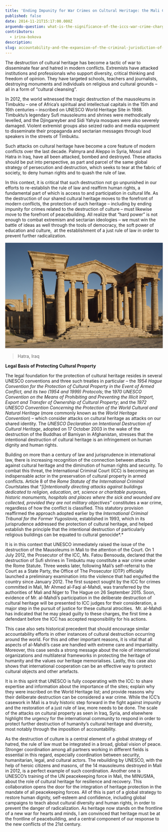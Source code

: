 ```yaml
---
title: 'Ending Impunity for War Crimes on Cultural Heritage: the Mali Case'
published: false
date: 2014-11-21T15:17:00.000Z
arguendo-question: what-is-the-significance-of-the-iccs-war-crime-charges-of-attacks-on-cultural-property-in-mali
contributors:
  - irina-bokova
description:
slug: accountability-and-the-expansion-of-the-criminal-jurisdiction-of-the-african-court
---
```



The destruction of cultural heritage has become a tactic of war to disseminate fear and hatred in modern conflicts. Extremists have attacked institutions and professionals who support diversity, critical thinking and freedom of opinion. They have targeted schools, teachers and journalists, destroying monuments and individuals on religious and cultural grounds – all in a form of “cultural cleansing”.

In 2012, the world witnessed the tragic destruction of the mausoleums in Timbuktu – one of Africa’s spiritual and intellectual capitals in the 15th and 16th centuries – inscribed on UNESCO World Heritage Site in 1988. Timbuktu’s legendary Sufi mausoleums and shrines were methodically levelled, and the Djingareyber and Sidi Yahyia mosques were also severely damaged. Violent extremist groups also seized radio and media equipment to disseminate their propaganda and sectarian messages through loud speakers in the streets of Timbuktu.

Such attacks on cultural heritage have become a core feature of modern conflicts over the last decade. Palmyra and Aleppo in Syria, Mosul and Hatra in Iraq, have all been attacked, bombed and destroyed. These attacks should be put into perspective, as part and parcel of the same global strategy of persecution and destruction, which seeks to tear at the fabric of society, to deny human rights and to quash the rule of law.

In this context, it is critical that such destruction not go unpunished in our efforts to re-establish the rule of law and reaffirm human rights, a fundamental part of which is access to and participation in cultural life. As the destruction of our shared cultural heritage moves to the forefront of modern conflicts, the protection of such heritage – including by ending impunity for crimes related to the destruction of culture – must likewise move to the forefront of peacebuilding. All realize that “hard power” is not enough to combat extremism and sectarian ideologies – we must win the battle of ideas as well through the tools of democracy, the soft power of education and culture, &nbsp;at the establishment of a just rule of law in order to prevent further radicalization.

![](/uploads/versions/hatra---x----2048-1366x---.jpg)

> Hatra, Iraq

**Legal Basis of Protecting Cultural Property**

The legal foundation for the protection of cultural heritage resides in several UNESCO conventions and three such treaties in particular – the *1954 Hague Convention for the Protection of Cultural Property in the Event of Armed Conflict, and its two (1954 and 1999) Protocols*; the 1*970 UNESCO Convention on the Means of Prohibiting and Preventing the Illicit Import, Export and Transfer of Ownership of Cultural Property*; and the *1972 UNESCO Convention Concerning the Protection of the World Cultural and Natural Heritage* (more commonly known as the *World Heritage Convention*) – which consider attacks on cultural heritage as attacks on our shared identity. The *UNESCO Declaration on Intentional Destruction of Cultural Heritage*, adopted on 17 October 2003 in the wake of the destruction of the Buddhas of Bamiyan in Afghanistan, stresses that the intentional destruction of cultural heritage is an infringement on human dignity and human rights.

Building on more than a century of law and jurisprudence in international law, there is increasing recognition of the connection between attacks against cultural heritage and the diminution of human rights and security. To combat this threat, the International Criminal Court (ICC) is becoming an indispensable actor in the preservation of cultural property in armed conflicts. Article 8 of the *Rome Statute of the International Criminal Court*states that “*[i]ntentionally directing attacks against buildings dedicated to religion, education, art, science or charitable purposes, historic monuments, hospitals and places where the sick and wounded are collected, provided they are not military objectives”* constitutes a war crime, regardless of how the conflict is classified. This statutory provision reaffirmed the approach adopted earlier by the *International Criminal Tribunal for the Former Yugoslavia*, established in 1993, which in its jurisprudence addressed the protection of cultural heritage, and helped establish the principle that the intentional destruction of particularly religious buildings can be equated to cultural genocide*.*

It is in this context that UNESCO immediately raised the issue of the destruction of the Mausoleums in Mali to the attention of the Court. On 1 July 2012, the Prosecutor of the ICC, Ms. Fatou Bensouda, declared that the destruction of Sufi shrines in Timbuktu may constitute a war crime under the Rome Statute. Three weeks later, following Mali’s self-referral to the Court as a State Party, the Office of The Prosecutor (OTP) officially launched a preliminary examination into the violence that had engulfed the country since January 2012. The first suspect sought by the ICC for crimes committed in Mali, Mr Ahmed al-Faqi al-Mahdi, was transferred by the authorities of Mali and Niger to The Hague on 26 September 2015. Soon, evidence of Mr. al-Mahdi’s participation in the deliberate destruction of cultural heritage will be presented to ICC judges for their consideration, a major step in the pursuit of justice for these cultural atrocities. &nbsp;Mr. al-Mahdi has indicated that he may plead guilty to these charges, the first time a defendant before the ICC has accepted responsibility for his actions.

This case also sets historical precedent that should encourage similar accountability efforts in other instances of cultural destruction occurring around the world. For this and other important reasons, it is vital that all aspects of al-Mahdi’s case are handled with extreme care and impartiality. Moreover, this case sends a strong message about the role of international organizations and multilateral frameworks in protecting the heritage of humanity and the values our heritage memorialises. Lastly, this case also shows that international cooperation can be an effective way to protect cultural objects and other artefacts.

It is in this spirit that UNESCO is fully cooperating with the ICC: to share expertise and information about the importance of the sites; explain why they were inscribed on the World Heritage list; and provide reasons why their deliberate destruction can be considered a war crime. While the ICC’s casework in Mali is a truly historic step forward in the fight against impunity and the restoration of a just rule of law, more needs to be done. The scale of the attacks on cultural property as seen in Iraq, Syria, and elsewhere highlight the urgency for the international community to respond in order to protect further destruction of humanity’s cultural heritage and diversity, most notably through the imposition of accountability.

As the destruction of culture is a central element of a global strategy of hatred, the rule of law must be integrated in a broad, global vision of peace. Stronger coordination among all partners working in different fields is essential in this regard, especially coordination between security, humanitarian, legal, and cultural actors. The rebuilding by UNESCO, with the help of heroic citizens and masons, of the 14 mausoleums destroyed in Mali in 2012, is a perfect example of such coordination. Another one is UNESCO’s training of the UN peacekeeping force in Mali, the MINUSMA, about the role of cultural heritage for resilience and recovery. This collaboration opens the door for the integration of heritage protection in the mandate of all peacekeeping forces. All of this is part of a global strategy to restore human dignity, self-esteem and confidence, including global campaigns to teach about cultural diversity and human rights, in order to prevent the danger of radicalization. As heritage now stands on the frontline of a new war for hearts and minds, I am convinced that heritage must be at the frontline of peacebuilding, and a central component of our response to the new conflicts of the 21st century.